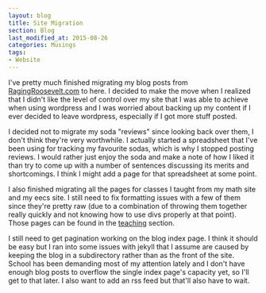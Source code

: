 ```yaml
---
layout: blog
title: Site Migration
section: Blog
last_modified_at: 2015-08-26
categories: Musings
tags:
- Website
---
```


I've pretty much finished migrating my blog posts from
[RagingRoosevelt.com](http://ragingroosevelt.com) to here.  I decided to make
the move when I realized that I didn't like the level of control over my site
that I was able to achieve when using wordpress and I was worried about backing
up my content if I ever decided to leave wordpress, especially if I got more
stuff posted.

<!--more-->

I decided not to migrate my soda "reviews" since looking back over them, I
don't think they're very worthwhile.  I actually started a spreadsheet that
I've been using for tracking my favourite sodas, which is why I stopped posting reviews.  I would rather just enjoy the soda and make a note of how I
liked it than try to come up with a number of sentences discussing its merits
and shortcomings.  I think I might add a page for that spreadsheet at some
point.

I also finished migrating all the pages for classes I taught from my math site
and my eecs site.  I still need to fix formatting issues with a few of them
since they're pretty raw (due to a combination of throwing them together really
quickly and not knowing how to use divs properly at that point).  Those pages
can be found in the [teaching](/teaching/) section.

I still need to get pagination working on the blog index page.  I think it
should be easy but I ran into some issues with jekyll that I assume are caused
by keeping the blog in a subdirectory rather than as the front of the site.
School has been demanding most of my attention lately and I don't have enough
blog posts to overflow the single index page's capacity yet, so I'll get to
that later. I also want to add an rss feed but that'll also have to wait.
